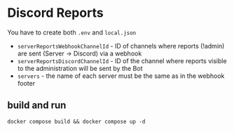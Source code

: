 # Discord Reports

You have to create both `.env` and `local.json`

- `serverReportsWebhookChannelId` - ID of channels where reports (!admin) are sent (Server -> Discord) via a webhook
- `serverReportsDiscordChannelId` - ID of the channel where reports visible to the administration will be sent by the Bot
- `servers` - the name of each server must be the same as in the webhook footer

## build and run

`docker compose build && docker compose up -d`
